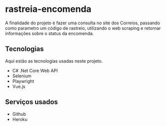 # rastreia-encomenda

A finalidade do projeto é fazer uma consulta no site dos Correios, passando como parametro um código de rastreio, utilizando o web scraping e retornar informações sobre o status da encomenda.

## Tecnologias

Aqui estão as tecnologias usadas neste projeto.

* C# .Net Core Web API
* Selenium
* Playwright
* Vue.js

## Serviços usados

* Github
* Heroku


